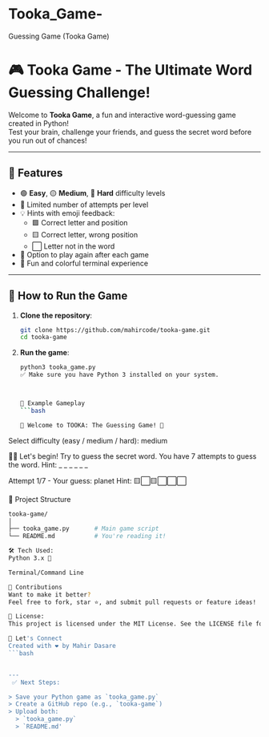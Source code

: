 # Tooka_Game-
Guessing Game (Tooka Game)
# 🎮 Tooka Game - The Ultimate Word Guessing Challenge!

Welcome to **Tooka Game**, a fun and interactive word-guessing game created in Python!  
Test your brain, challenge your friends, and guess the secret word before you run out of chances!

---

## 📌 Features

- 🟢 **Easy**, 🟡 **Medium**, 🔴 **Hard** difficulty levels
- 🎯 Limited number of attempts per level
- 💡 Hints with emoji feedback:
  - 🟩 Correct letter and position
  - 🟨 Correct letter, wrong position
  - ⬜ Letter not in the word
- 🔁 Option to play again after each game
- 🎉 Fun and colorful terminal experience

---

## 🚀 How to Run the Game

1. **Clone the repository**:
   ```bash
   git clone https://github.com/mahircode/tooka-game.git
   cd tooka-game

2. **Run the game**:
   ```bash
   python3 tooka_game.py
   ✅ Make sure you have Python 3 installed on your system.



   🧠 Example Gameplay
   ```bash
   
   🎉 Welcome to TOOKA: The Guessing Game! 🎉
Select difficulty (easy / medium / hard): medium

🕵️‍♂️ Let's begin! Try to guess the secret word.
You have 7 attempts to guess the word.
Hint: _ _ _ _ _ _

Attempt 1/7 - Your guess: planet
Hint: 🟨⬜🟨⬜⬜⬜



📂 Project Structure
```bash
tooka-game/
│
├── tooka_game.py       # Main game script
└── README.md           # You're reading it!

🛠️ Tech Used:
Python 3.x 🐍

Terminal/Command Line

🙌 Contributions
Want to make it better?
Feel free to fork, star ⭐, and submit pull requests or feature ideas!

📄 License:
This project is licensed under the MIT License. See the LICENSE file for details.

💬 Let's Connect
Created with ❤️ by Mahir Dasare
```bash


---
 ✅ Next Steps:

> Save your Python game as `tooka_game.py`
> Create a GitHub repo (e.g., `tooka-game`)
> Upload both:
  > `tooka_game.py`
  > `README.md'




   
     
